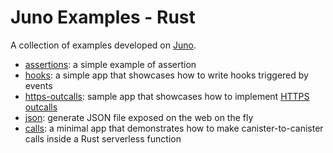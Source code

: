 # Juno Examples - Rust

A collection of examples developed on [Juno](https://juno.build).

- [assertions](./assertions): a simple example of assertion
- [hooks](./hooks): a simple app that showcases how to write hooks triggered by events
- [https-outcalls](./https-outcalls): sample app that showcases how to implement [HTTPS outcalls](https://internetcomputer.org/https-outcalls)
- [json](./json): generate JSON file exposed on the web on the fly
- [calls](./calls): a minimal app that demonstrates how to make canister-to-canister calls inside a Rust serverless function
